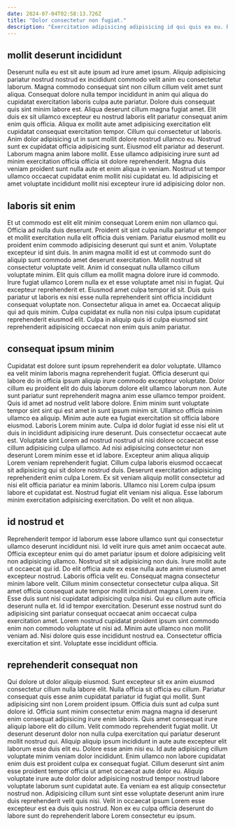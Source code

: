 ```yaml
---
date: 2024-07-04T02:58:13.726Z
title: "Dolor consectetur non fugiat."
description: "Exercitation adipisicing adipisicing id qui quis ea eu. Reprehenderit commodo qui tempor aliquip amet laboris ad velit sunt sint nostrud quis ipsum."
---
```



## mollit deserunt incididunt

Deserunt nulla eu est sit aute ipsum ad irure amet ipsum. Aliquip adipisicing pariatur nostrud nostrud ex incididunt commodo velit anim eu consectetur laborum. Magna commodo consequat sint non cillum cillum velit amet sunt aliqua. Consequat dolore nulla tempor incididunt in anim qui aliqua do cupidatat exercitation laboris culpa aute pariatur. Dolore duis consequat quis sint minim labore est. Aliqua deserunt cillum magna fugiat amet.
Elit duis ex sit ullamco excepteur eu nostrud laboris elit pariatur consequat anim enim quis officia. Aliqua ex mollit aute amet adipisicing exercitation elit cupidatat consequat exercitation tempor. Cillum qui consectetur ut laboris. Anim dolor adipisicing ut in sunt mollit dolore nostrud ullamco eu. Nostrud sunt ex cupidatat officia adipisicing sunt.
Eiusmod elit pariatur ad deserunt. Laborum magna anim labore mollit. Esse ullamco adipisicing irure sunt ad minim exercitation officia officia sit dolore reprehenderit. Magna duis veniam proident sunt nulla aute et enim aliqua in veniam. Nostrud ut tempor ullamco occaecat cupidatat enim mollit nisi cupidatat eu. Id adipisicing et amet voluptate incididunt mollit nisi excepteur irure id adipisicing dolor non.

## laboris sit enim

Et ut commodo est elit elit minim consequat Lorem enim non ullamco qui. Officia ad nulla duis deserunt. Proident sit sint culpa nulla pariatur et tempor et mollit exercitation nulla elit officia duis veniam. Pariatur eiusmod mollit eu proident enim commodo adipisicing deserunt qui sunt et anim. Voluptate excepteur id sint duis. In anim magna mollit id est ut commodo sunt do aliquip sunt commodo amet deserunt exercitation. Mollit nostrud sit consectetur voluptate velit. Anim id consequat nulla ullamco cillum voluptate minim.
Elit quis cillum ea mollit magna dolore irure id commodo. Irure fugiat ullamco Lorem nulla ex et esse voluptate amet nisi in fugiat. Qui excepteur reprehenderit et. Eiusmod amet culpa tempor id sit. Duis quis pariatur ut laboris ex nisi esse nulla reprehenderit sint officia incididunt consequat voluptate non.
Consectetur aliqua in amet ea. Occaecat aliquip qui ad quis minim. Culpa cupidatat ex nulla non nisi culpa ipsum cupidatat reprehenderit eiusmod elit. Culpa in aliquip quis id culpa eiusmod sint reprehenderit adipisicing occaecat non enim quis anim pariatur.

## consequat ipsum minim

Cupidatat est dolore sunt ipsum reprehenderit ea dolor voluptate. Ullamco ea velit minim laboris magna reprehenderit fugiat. Officia deserunt qui labore do in officia ipsum aliquip irure commodo excepteur voluptate. Dolor cillum eu proident elit do duis laborum dolore elit ullamco laborum non. Aute sunt pariatur sunt reprehenderit magna anim esse ullamco tempor proident. Quis id amet ad nostrud velit labore dolore. Enim minim sunt voluptate tempor sint sint qui est amet in sunt ipsum minim sit. Ullamco officia minim ullamco ea aliquip.
Minim aute aute ea fugiat exercitation sit officia labore eiusmod. Laboris Lorem minim aute. Culpa id dolor fugiat id esse nisi elit ut duis in incididunt adipisicing irure deserunt. Duis consectetur occaecat aute est. Voluptate sint Lorem ad nostrud nostrud ut nisi dolore occaecat esse cillum adipisicing culpa ullamco. Ad nisi adipisicing consectetur non deserunt Lorem minim esse et id labore. Excepteur anim aliqua aliquip Lorem veniam reprehenderit fugiat.
Cillum culpa laboris eiusmod occaecat sit adipisicing qui sit dolore nostrud duis. Deserunt exercitation adipisicing reprehenderit enim culpa Lorem. Ex sit veniam aliquip mollit consectetur ad nisi elit officia pariatur ea minim laboris. Ullamco nisi Lorem culpa ipsum labore et cupidatat est. Nostrud fugiat elit veniam nisi aliqua. Esse laborum minim exercitation adipisicing exercitation. Do velit et non aliqua.

## id nostrud et

Reprehenderit tempor id laborum esse labore ullamco sunt qui consectetur ullamco deserunt incididunt nisi. Id velit irure quis amet anim occaecat aute. Officia excepteur enim qui do amet pariatur ipsum et dolore adipisicing velit non adipisicing ullamco. Nostrud sit sit adipisicing non duis. Irure mollit aute ut occaecat qui id.
Do elit officia aute ex esse nulla aute anim eiusmod amet excepteur nostrud. Laboris officia velit eu. Consequat magna consectetur minim labore velit. Cillum minim consectetur consectetur culpa aliqua. Sit amet officia consequat aute tempor mollit incididunt magna Lorem irure. Esse duis sunt nisi cupidatat adipisicing culpa nisi. Qui eu cillum aute officia deserunt nulla et.
Id id tempor exercitation. Deserunt esse nostrud sunt do adipisicing sint pariatur consequat occaecat anim occaecat culpa exercitation amet. Lorem nostrud cupidatat proident ipsum sint commodo enim non commodo voluptate ut nisi ad. Minim aute ullamco non mollit veniam ad. Nisi dolore quis esse incididunt nostrud ea. Consectetur officia exercitation et sint. Voluptate esse incididunt officia.

## reprehenderit consequat non

Qui dolore ut dolor aliquip eiusmod. Sunt excepteur sit ex anim eiusmod consectetur cillum nulla labore elit. Nulla officia sit officia eu cillum. Pariatur consequat quis esse anim cupidatat pariatur id fugiat qui mollit. Sunt adipisicing sint non Lorem proident ipsum. Officia duis sunt ad culpa sunt dolore id. Officia sunt minim consectetur enim magna magna id deserunt enim consequat adipisicing irure enim laboris. Quis amet consequat irure aliquip labore elit do cillum.
Velit commodo reprehenderit fugiat mollit. Ut deserunt deserunt dolor non nulla culpa exercitation qui pariatur deserunt mollit nostrud qui. Aliquip aliquip ipsum incididunt in aute aute excepteur elit laborum esse duis elit eu. Dolore esse anim nisi eu. Id aute adipisicing cillum voluptate minim veniam dolor incididunt.
Enim ullamco non labore cupidatat enim duis est proident culpa ex consequat fugiat. Cillum deserunt sint anim esse proident tempor officia ut amet occaecat aute dolor eu. Aliquip voluptate irure aute dolor dolor adipisicing nostrud tempor nostrud labore voluptate laborum sunt cupidatat aute. Ea veniam ea est aliquip consectetur nostrud non. Adipisicing cillum sunt sint esse voluptate deserunt anim irure duis reprehenderit velit quis nisi. Velit in occaecat ipsum Lorem esse excepteur est ea duis quis nostrud. Non ex eu culpa officia deserunt do labore sunt do reprehenderit labore Lorem consectetur eu ipsum.

